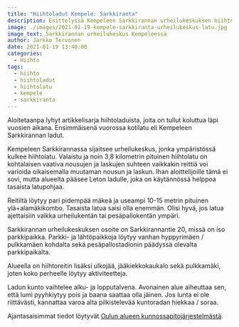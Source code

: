 ```yaml
---
title: "Hiihtoladut Kempele: Sarkkiranta"
description: Esittelyssä Kempeleen Sarkkirannan urheilukeskuksen hiihtolatu, jonka ympäriltä löytyy paikkoja muillekin harrastuksille.
image: ./images/2021-01-19-kempele-sarkkiranta-urheilukeskus-latu.jpg
image_text: Sarkkirannan urheilukeskus Kempeleessä
author: Jarkko Tervonen
date: 2021-01-19 13:40:00
categories:
  - Hiihto
tags:
  - hiihto
  - hiihtoladut
  - hiihtolatu
  - kempele
  - sarkkiranta
---
```

Aloitetaanpa lyhyt artikkelisarja hiihtoladuista, joita on tullut koluttua läpi vuosien aikana. Ensimmäisenä vuorossa kotilatu eli Kempeleen Sarkkirannan ladut.

Kempeleen Sarkkirannassa sijaitsee urheilukeskus, jonka ympäristössä kulkee hiihtolatu. Valaistu ja noin 3,8 kilometrin pituinen hiihtolatu on kohtalaisen vaativa nousujen ja laskujen suhteen vaikkakin reittiä voi varioida oikaisemalla muutaman nousun ja laskun. Ihan aloittelijoille tämä ei sovi, mutta alueelta pääsee Leton ladulle, joka on käytännössä helppoa tasaista latupohjaa.

Reitiltä löytyy pari pidempää mäkeä ja useampi 10-15 metrin pituinen ylä+alamäkikombo. Tasaista latua saisi olla enemmän. Olisi hyvä, jos latua ajettaisiin vaikka urheilukentän tai pesäpallokentän ympäri.

Sarkkirannan urheilukeskuksen osoite on Sarkkirannantie 20, missä on iso parkkipaikka. Parkki- ja lähtöpaikkoja löytyy vanhan hyppyrimäen / pulkkamäen kohdalta sekä pesäpallostadionin päädyssä olevalta parkkipaikalta.

Alueella on hiihtoreitin lisäksi ulkojää, jääkiekkokaukalo sekä pulkkamäki, joten koko perheelle löytyy aktiviteetteja.

Ladun kunto vaihtelee alku- ja lopputalvena. Avonainen alue aiheuttaa sen, että lumi pyyhkiytyy pois ja baana saattaa olla jäinen. Jos lunta ei ole riittävästi, kannattaa varoa alta pilkistelevää kuntoradan hiekkaa / soraa.

Ajantasaisimmat tiedot löytyvät [Oulun alueen kunnossapitojärjestelmästä](https://oulu.fluentprogress.fi/outdoors).
